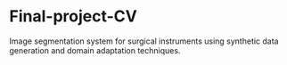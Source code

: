 # Final-project-CV
Image segmentation system for surgical instruments using synthetic data generation and domain adaptation techniques. 
